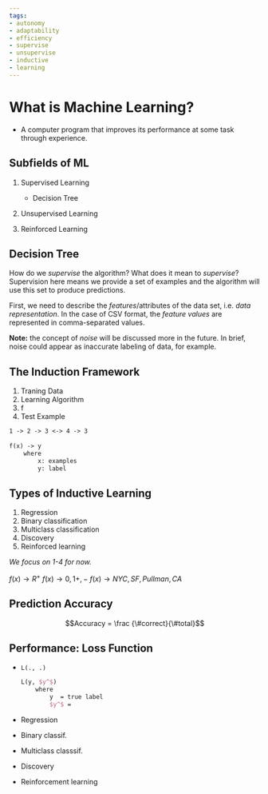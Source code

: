 ```yaml
---
tags:
- autonomy
- adaptability
- efficiency
- supervise
- unsupervise
- inductive
- learning
---
```


# What is Machine Learning?

- A computer program that improves its performance at some task through experience.


## Subfields of ML

1. Supervised Learning
    - Decision Tree

2. Unsupervised Learning

3. Reinforced Learning

## Decision Tree

How do we *supervise* the algorithm?  What does it mean to *supervise*?  Supervision here means we provide a set of examples and the algorithm will use this set to produce predictions.

First, we need to describe the *features*/attributes of the data set, i.e. *data representation*.  In the case of CSV format, the *feature values* are represented in comma-separated values.

**Note:** the concept of *noise* will be discussed more in the future.  In brief, noise could appear as inaccurate labeling of data, for example.

## The Induction Framework

1. Traning Data
2. Learning Algorithm
3. f
4. Test Example

```txt
1 -> 2 -> 3 <-> 4 -> 3
    
f(x) -> y
    where
        x: examples
	    y: label
```

## Types of Inductive Learning

1. Regression
2. Binary classification
3. Multiclass classification
4. Discovery
5. Reinforced learning

*We focus on 1-4 for now.*

$f(x) \to R^+$
$f(x) \to {0, 1} {+, -}$
$f(x) \to { NYC, SF, Pullman, CA }$

## Prediction Accuracy

$$Accuracy  = \frac {\#correct}{\#total}$$

## Performance: Loss Function

- `L(., .)`
    ```tex
    L(y, $y^$)
        where
            y  = true label
            $y^$ = 
    ```

- Regression
- Binary classif.
- Multiclass classsif.
- Discovery
- Reinforcement learning
